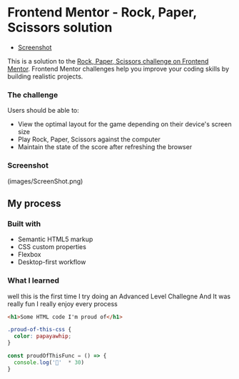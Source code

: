 # Frontend Mentor - Rock, Paper, Scissors solution
  - [Screenshot](images/Screenshot.png)

This is a solution to the [Rock, Paper, Scissors challenge on Frontend Mentor](https://www.frontendmentor.io/challenges/rock-paper-scissors-game-pTgwgvgH). Frontend Mentor challenges help you improve your coding skills by building realistic projects. 

### The challenge

Users should be able to:

- View the optimal layout for the game depending on their device's screen size
- Play Rock, Paper, Scissors against the computer
- Maintain the state of the score after refreshing the browser

### Screenshot

(images/ScreenShot.png)

## My process

### Built with

- Semantic HTML5 markup
- CSS custom properties
- Flexbox
- Desktop-first workflow


### What I learned

well this is the first time I try doing  an Advanced Level Challegne And 
It was really fun I really enjoy every process

```html
<h1>Some HTML code I'm proud of</h1>
```
```css
.proud-of-this-css {
  color: papayawhip;
}
```
```js
const proudOfThisFunc = () => {
  console.log('🎉'  * 30)
}
```


